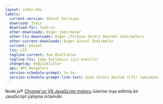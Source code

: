 ```yaml
---
layout: index.hbs
labels:
  current-version: Güncel Versiyon
  download: İndir
  download-for: İndirin
  other-downloads: Diğer indirmeler
  other-lts-downloads: Diğer LTS(Uzun Süreli Destek) İndirmeleri
  other-current-downloads: Diğer Güncel İndirmeler
  current: Güncel
  lts: LTS
  tagline-current: Son Özellikler
  tagline-lts: Çoğu kullanıcı için önerilir
  changelog: Değişiklikler
  api: API Belgeleri
  version-schedule-prompt: Ya da
  version-schedule-prompt-link-text: Uzun Süreli Destek (LTS) takvimine bakın.
---
```


Node.js® [Chrome'un V8 JavaScript motoru](https://v8.dev/) üzerine inşa edilmiş bir JavaScript çalışma ortamıdır.
